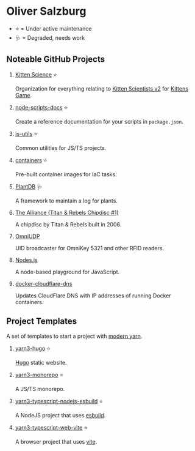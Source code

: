 # Oliver Salzburg

- ⭐ = Under active maintenance
- 🩺 = Degraded, needs work

## Noteable GitHub Projects

1. [Kitten Science](https://github.com/kitten-science) ⭐

   Organization for everything relating to [Kitten Scientists v2](https://github.com/kitten-science/kitten-scientists) for [Kittens Game](https://kittensgame.com/).

1. [node-scripts-docs](https://github.com/oliversalzburg/node-scripts-docs) ⭐

   Create a reference documentation for your scripts in `package.json`.

1. [js-utils](https://github.com/oliversalzburg/js-utils) ⭐

   Common utilities for JS/TS projects.

1. [containers](https://github.com/oliversalzburg/containers) ⭐

   Pre-built container images for IaC tasks.

1. [PlantDB](https://github.com/oliversalzburg/plantdb) 🩺

    A framework to maintain a log for plants.

1. [The Alliance (Titan & Rebels Chipdisc #1)](https://github.com/oliversalzburg/TitanRebelsChipdisc1)

   A chipdisc by Titan & Rebels built in 2006.

1. [OmniUDP](https://github.com/oliversalzburg/omniudp)

   UID broadcaster for OmniKey 5321 and other RFID readers.

1. [Nodes.js](https://github.com/oliversalzburg/nodes-js)

   A node-based playground for JavaScript.

1. [docker-cloudflare-dns](https://github.com/oliversalzburg/docker-cloudflare-dns)

    Updates CloudFlare DNS with IP addresses of running Docker containers.

## Project Templates

A set of templates to start a project with [modern yarn](https://yarnpkg.com/).

1. [yarn3-hugo](https://github.com/oliversalzburg/yarn3-hugo) ⭐

   [Hugo](https://gohugo.io/) static website.

1. [yarn3-monorepo](https://github.com/oliversalzburg/yarn3-monorepo) ⭐

   A JS/TS monorepo.

1. [yarn3-typescript-nodejs-esbuild](https://github.com/oliversalzburg/yarn3-typescript-nodejs-esbuild) ⭐

   A NodeJS project that uses [esbuild](https://esbuild.github.io/).

1. [yarn3-typescript-web-vite](https://github.com/oliversalzburg/yarn3-typescript-web-vite) ⭐

   A browser project that uses [vite](https://vitejs.dev/).
